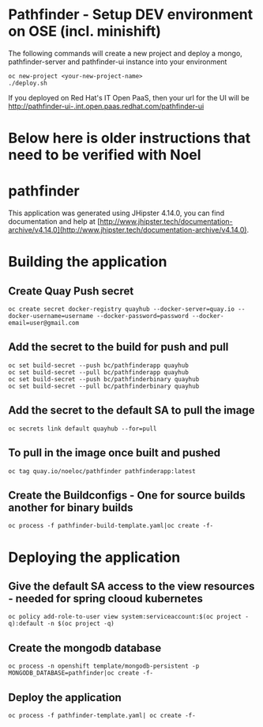 # Pathfinder - Setup DEV environment on OSE (incl. minishift)


The following commands will create a new project and deploy a mongo, pathfinder-server and pathfinder-ui instance into your environment
```
oc new-project <your-new-project-name>
./deploy.sh
```

If you deployed on Red Hat's IT Open PaaS, then your url for the UI will be [http://pathfinder-ui-<your-new-project-name>.int.open.paas.redhat.com/pathfinder-ui](http://pathfinder-ui-<your-new-project-name>.int.open.paas.redhat.com/pathfinder-ui)



# Below here is older instructions that need to be verified with Noel



# pathfinder
This application was generated using JHipster 4.14.0, you can find documentation and help at [http://www.jhipster.tech/documentation-archive/v4.14.0](http://www.jhipster.tech/documentation-archive/v4.14.0).

# Building the application
## Create Quay Push secret
```
oc create secret docker-registry quayhub --docker-server=quay.io --docker-username=username --docker-password=password --docker-email=user@gmail.com
```

## Add the secret to the build for push and pull
```
oc set build-secret --push bc/pathfinderapp quayhub
oc set build-secret --pull bc/pathfinderapp quayhub
oc set build-secret --push bc/pathfinderbinary quayhub
oc set build-secret --pull bc/pathfinderbinary quayhub

```

## Add the secret to the default SA to pull the image
```
oc secrets link default quayhub --for=pull
```

## To pull in the image once built and pushed
```
oc tag quay.io/noeloc/pathfinder pathfinderapp:latest
```

## Create the Buildconfigs -  One for source builds another for binary builds
```
oc process -f pathfinder-build-template.yaml|oc create -f-
```

# Deploying the application
## Give the default SA access to the view resources - needed for spring clooud kubernetes
```
oc policy add-role-to-user view system:serviceaccount:$(oc project -q):default -n $(oc project -q)
```

## Create the mongodb database
```
oc process -n openshift template/mongodb-persistent -p MONGODB_DATABASE=pathfinder|oc create -f-
```

## Deploy the application
```
oc process -f pathfinder-template.yaml| oc create -f-
```




